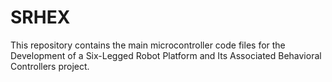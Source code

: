 # SRHEX

This repository contains the main microcontroller code files for the Development of a Six-Legged Robot Platform and Its Associated Behavioral Controllers project. 
